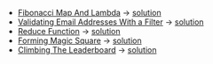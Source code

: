  - [Fibonacci Map And Lambda](https://www.hackerrank.com/challenges/map-and-lambda-expression) -> [solution](https://github.com/yourhostel/hw_devops/blob/main/python/hackerrank/%20fibonacci_map_and_lambda.py)
 - [Validating Email Addresses With a Filter](https://www.hackerrank.com/challenges/validate-list-of-email-address-with-filter) -> [solution](https://github.com/yourhostel/hw_devops/blob/main/python/hackerrank/email_validation.py)
 - [Reduce Function](https://www.hackerrank.com/challenges/reduce-function) -> [solution](https://github.com/yourhostel/hw_devops/blob/main/python/hackerrank/reduce_function.py)
 - [Forming Magic Square](https://www.hackerrank.com/challenges/magic-square-forming) -> [solution](https://github.com/yourhostel/hw_devops/blob/main/python/hackerrank/magic-square-forming.py)
 - [Climbing The Leaderboard](https://www.hackerrank.com/challenges/climbing-the-leaderboard/) -> [solution](https://github.com/yourhostel/hw_devops/blob/main/python/hackerrank/climbing-the-leaderboard.py) 